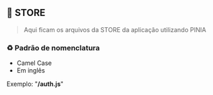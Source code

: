## 🚀 STORE

> Aqui ficam os arquivos da STORE da aplicação utilizando PINIA

### ♻️ Padrão de nomenclatura

-   Camel Case
-   Em inglês

Exemplo: "**/auth.js**"
